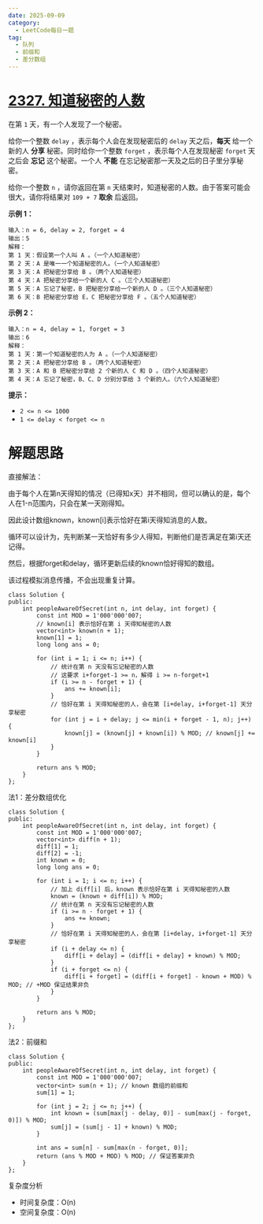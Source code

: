 ```yaml
---
date: 2025-09-09
category:
  - LeetCode每日一题
tag:
  - 队列
  - 前缀和
  - 差分数组
---
```


# [2327. 知道秘密的人数](https://leetcode.cn/problems/number-of-people-aware-of-a-secret/)

在第 `1` 天，有一个人发现了一个秘密。

给你一个整数 `delay` ，表示每个人会在发现秘密后的 `delay` 天之后，**每天** 给一个新的人 **分享** 秘密。同时给你一个整数 `forget` ，表示每个人在发现秘密 `forget` 天之后会 **忘记** 这个秘密。一个人 **不能** 在忘记秘密那一天及之后的日子里分享秘密。

给你一个整数 `n` ，请你返回在第 `n` 天结束时，知道秘密的人数。由于答案可能会很大，请你将结果对 `109 + 7` **取余** 后返回。

 

**示例 1：**

```
输入：n = 6, delay = 2, forget = 4
输出：5
解释：
第 1 天：假设第一个人叫 A 。（一个人知道秘密）
第 2 天：A 是唯一一个知道秘密的人。（一个人知道秘密）
第 3 天：A 把秘密分享给 B 。（两个人知道秘密）
第 4 天：A 把秘密分享给一个新的人 C 。（三个人知道秘密）
第 5 天：A 忘记了秘密，B 把秘密分享给一个新的人 D 。（三个人知道秘密）
第 6 天：B 把秘密分享给 E，C 把秘密分享给 F 。（五个人知道秘密）
```

**示例 2：**

```
输入：n = 4, delay = 1, forget = 3
输出：6
解释：
第 1 天：第一个知道秘密的人为 A 。（一个人知道秘密）
第 2 天：A 把秘密分享给 B 。（两个人知道秘密）
第 3 天：A 和 B 把秘密分享给 2 个新的人 C 和 D 。（四个人知道秘密）
第 4 天：A 忘记了秘密，B、C、D 分别分享给 3 个新的人。（六个人知道秘密）
```

 

**提示：**

- `2 <= n <= 1000`
- `1 <= delay < forget <= n`

# 解题思路

直接解法：

由于每个人在第n天得知的情况（已得知x天）并不相同，但可以确认的是，每个人在1-n范围内，只会在某一天刚得知。

因此设计数组known，known[i]表示恰好在第i天得知消息的人数。

循环可以设计为，先判断某一天恰好有多少人得知，判断他们是否满足在第i天还记得。

然后，根据forget和delay，循环更新后续的known恰好得知的数组。

该过程模拟消息传播，不会出现重复计算。

```
class Solution {
public:
    int peopleAwareOfSecret(int n, int delay, int forget) {
        const int MOD = 1'000'000'007;
        // known[i] 表示恰好在第 i 天得知秘密的人数
        vector<int> known(n + 1);
        known[1] = 1;
        long long ans = 0;

        for (int i = 1; i <= n; i++) {
            // 统计在第 n 天没有忘记秘密的人数
            // 这要求 i+forget-1 >= n，解得 i >= n-forget+1
            if (i >= n - forget + 1) {
                ans += known[i];
            }
            // 恰好在第 i 天得知秘密的人，会在第 [i+delay, i+forget-1] 天分享秘密
            for (int j = i + delay; j <= min(i + forget - 1, n); j++) {
                known[j] = (known[j] + known[i]) % MOD; // known[j] += known[i]
            }
        }

        return ans % MOD;
    }
};
```

法1：差分数组优化

```
class Solution {
public:
    int peopleAwareOfSecret(int n, int delay, int forget) {
        const int MOD = 1'000'000'007;
        vector<int> diff(n + 1);
        diff[1] = 1;
        diff[2] = -1;
        int known = 0;
        long long ans = 0;

        for (int i = 1; i <= n; i++) {
            // 加上 diff[i] 后，known 表示恰好在第 i 天得知秘密的人数
            known = (known + diff[i]) % MOD;
            // 统计在第 n 天没有忘记秘密的人数
            if (i >= n - forget + 1) {
                ans += known;
            }
            // 恰好在第 i 天得知秘密的人，会在第 [i+delay, i+forget-1] 天分享秘密
            if (i + delay <= n) {
                diff[i + delay] = (diff[i + delay] + known) % MOD;
            }
            if (i + forget <= n) {
                diff[i + forget] = (diff[i + forget] - known + MOD) % MOD; // +MOD 保证结果非负
            }
        }

        return ans % MOD;
    }
};
```

法2：前缀和

```
class Solution {
public:
    int peopleAwareOfSecret(int n, int delay, int forget) {
        const int MOD = 1'000'000'007;
        vector<int> sum(n + 1); // known 数组的前缀和
        sum[1] = 1;

        for (int j = 2; j <= n; j++) {
            int known = (sum[max(j - delay, 0)] - sum[max(j - forget, 0)]) % MOD;
            sum[j] = (sum[j - 1] + known) % MOD;
        }

        int ans = sum[n] - sum[max(n - forget, 0)];
        return (ans % MOD + MOD) % MOD; // 保证答案非负
    }
};
```



复杂度分析

- 时间复杂度：O(n)
- 空间复杂度：O(n)
